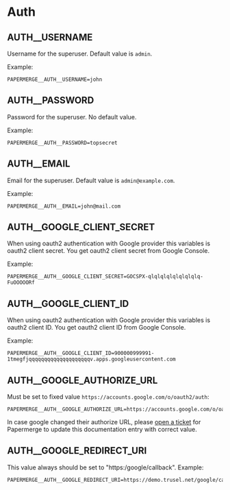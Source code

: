 # Auth


## AUTH__USERNAME

Username for the superuser. Default value is `admin`.

Example:

    PAPERMERGE__AUTH__USERNAME=john


## AUTH__PASSWORD

Password for the superuser. No default value.

Example:

    PAPERMERGE__AUTH__PASSWORD=topsecret


## AUTH__EMAIL

Email for the superuser. Default value is `admin@example.com`.

Example:

    PAPERMERGE__AUTH__EMAIL=john@mail.com


## AUTH__GOOGLE_CLIENT_SECRET

When using oauth2 authentication with Google provider this variables is oauth2 client secret.
You get oauth2 client secret from Google Console.

Example:

    PAPERMERGE__AUTH__GOOGLE_CLIENT_SECRET=GOCSPX-qlqlqlqlqlqlqlqlq-FuOOOOORf

## AUTH__GOOGLE_CLIENT_ID

When using oauth2 authentication with Google provider this variables is oauth2 client ID.
You get oauth2 client ID from Google Console.

Example:

    PAPERMERGE__AUTH__GOOGLE_CLIENT_ID=900000999991-1tmegfjqqqqqqqqqqqqqqqqqqqqv.apps.googleusercontent.com

## AUTH__GOOGLE_AUTHORIZE_URL

Must be set to fixed value `https://accounts.google.com/o/oauth2/auth`:

    PAPERMERGE__AUTH__GOOGLE_AUTHORIZE_URL=https://accounts.google.com/o/oauth2/auth

In case google changed their authorize URL, please [open a ticket](https://github.com/ciur/papermerge/issues) for Papermerge to update this documentation entry with correct value.

## AUTH__GOOGLE_REDIRECT_URI

This value always should be set to "https:<your-domain>/google/callback".
Example:

    PAPERMERGE__AUTH__GOOGLE_REDIRECT_URI=https://demo.trusel.net/google/callback
